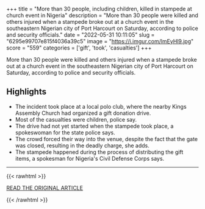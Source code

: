 +++
title = "More than 30 people, including children, killed in stampede at church event in Nigeria"
description = "More than 30 people were killed and others injured when a stampede broke out at a church event in the southeastern Nigerian city of Port Harcourt on Saturday, according to police and security officials."
date = "2022-05-31 10:11:05"
slug = "6295e99707e815f4036a39c5"
image = "https://i.imgur.com/lmEyHl9.jpg"
score = "559"
categories = ['gift', 'took', 'casualties']
+++

More than 30 people were killed and others injured when a stampede broke out at a church event in the southeastern Nigerian city of Port Harcourt on Saturday, according to police and security officials.

## Highlights

- The incident took place at a local polo club, where the nearby Kings Assembly Church had organized a gift donation drive.
- Most of the casualties were children, police say.
- The drive had not yet started when the stampede took place, a spokeswoman for the state police says.
- The crowd forced their way into the venue, despite the fact that the gate was closed, resulting in the deadly charge, she adds.
- The stampede happened during the process of distributing the gift items, a spokesman for Nigeria's Civil Defense Corps says.

---

{{< rawhtml >}}
  <p class="article-category">
    <a target="_blank" href="https://www.cnn.com/2022/05/28/africa/nigeria-stampede-intl/index.html">READ THE ORIGINAL ARTICLE</a>
  </p>
{{< /rawhtml >}}
